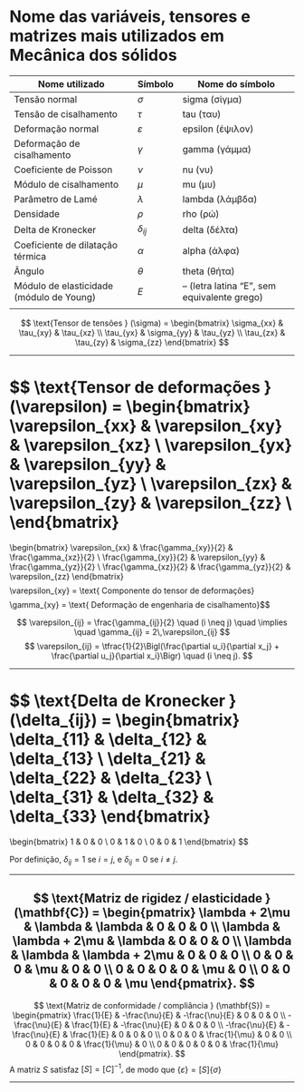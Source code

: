 # Nome das variáveis, tensores e matrizes mais utilizados em Mecânica dos sólidos

| Nome utilizado                           | Símbolo       | Nome do símbolo                             |
| ---------------------------------------- | ------------- | ------------------------------------------- |
| Tensão normal                            | $\sigma$      | sigma (σίγμα)                               |
| Tensão de cisalhamento                   | $\tau$        | tau (ταυ)                                   |
| Deformação normal                        | $\varepsilon$ | epsilon (έψιλον)                            |
| Deformação de cisalhamento               | $\gamma$      | gamma (γάμμα)                               |
| Coeficiente de Poisson                   | $\nu$         | nu (νυ)                                     |
| Módulo de cisalhamento                   | $\mu$         | mu (μυ)                                     |
| Parâmetro de Lamé                        | $\lambda$     | lambda (λάμβδα)                             |
| Densidade                                | $\rho$        | rho (ρώ)                                    |
| Delta de Kronecker                       | $\delta_{ij}$ | delta (δέλτα)                               |
| Coeficiente de dilatação térmica         | $\alpha$      | alpha (άλφα)                                |
| Ângulo                                   | $\theta$      | theta (θήτα)                                |
| Módulo de elasticidade (módulo de Young) | $E$           | – (letra latina “E”, sem equivalente grego) |
|                                          |               |                                             |
$$
\text{Tensor de tensões } (\sigma)  =
\begin{bmatrix}
\sigma_{xx} & \tau_{xy} & \tau_{xz} \\
\tau_{yx} & \sigma_{yy} & \tau_{yz} \\
\tau_{zx} & \tau_{zy} & \sigma_{zz}
\end{bmatrix}
$$

---
$$
\text{Tensor de deformações } (\varepsilon) =
\begin{bmatrix}
\varepsilon_{xx} & \varepsilon_{xy} & \varepsilon_{xz} \\
\varepsilon_{yx} & \varepsilon_{yy} & \varepsilon_{yz} \\
\varepsilon_{zx} & \varepsilon_{zy} & \varepsilon_{zz} \\
\end{bmatrix}
=
\begin{bmatrix}
\varepsilon_{xx} & \frac{\gamma_{xy}}{2} & \frac{\gamma_{xz}}{2} \\
\frac{\gamma_{xy}}{2} & \varepsilon_{yy} & \frac{\gamma_{yz}}{2} \\
\frac{\gamma_{xz}}{2} & \frac{\gamma_{yz}}{2} & \varepsilon_{zz}
\end{bmatrix}
$$
$$\varepsilon_{xy} = \text{ Componente do tensor de deformações}$$
$$\gamma_{xy} = \text{ Deformação de engenharia de cisalhamento}$$


$$
\varepsilon_{ij} = \frac{\gamma_{ij}}{2} \quad (i \neq j) \quad \implies \quad \gamma_{ij} = 2\,\varepsilon_{ij}
$$
$$
\varepsilon_{ij} = \tfrac{1}{2}\Bigl(\frac{\partial u_i}{\partial x_j} + \frac{\partial u_j}{\partial x_i}\Bigr) \quad (i \neq j).
$$

---
$$
\text{Delta de Kronecker } (\delta_{ij}) =
\begin{bmatrix}
\delta_{11} & \delta_{12} & \delta_{13} \\
\delta_{21} & \delta_{22} & \delta_{23} \\
\delta_{31} & \delta_{32} & \delta_{33}
\end{bmatrix}
=
\begin{bmatrix}
1 & 0 & 0 \\
0 & 1 & 0 \\
0 & 0 & 1
\end{bmatrix}
$$

Por definição, $\delta_{ij} = 1$ se $i = j$, e $\delta_{ij} = 0$ se $i \ne j$.

--- 
$$
\text{Matriz de rigidez / elasticidade } (\mathbf{C}) = 
\begin{pmatrix}
\lambda + 2\mu & \lambda & \lambda & 0 & 0 & 0 \\
\lambda & \lambda + 2\mu & \lambda & 0 & 0 & 0 \\
\lambda & \lambda & \lambda + 2\mu & 0 & 0 & 0 \\
0 & 0 & 0 & \mu & 0 & 0 \\
0 & 0 & 0 & 0 & \mu & 0 \\
0 & 0 & 0 & 0 & 0 & \mu
\end{pmatrix}.
$$
---
$$
\text{Matriz de conformidade / compliância } (\mathbf{S}) = 
\begin{pmatrix}
\frac{1}{E} & -\frac{\nu}{E} & -\frac{\nu}{E} & 0 & 0 & 0 \\
-\frac{\nu}{E} & \frac{1}{E} & -\frac{\nu}{E} & 0 & 0 & 0 \\
-\frac{\nu}{E} & -\frac{\nu}{E} & \frac{1}{E} & 0 & 0 & 0 \\
0 & 0 & 0 & \frac{1}{\mu} & 0 & 0 \\
0 & 0 & 0 & 0 & \frac{1}{\mu} & 0 \\
0 & 0 & 0 & 0 & 0 & \frac{1}{\mu}
\end{pmatrix}.
$$
A matriz $S$ satisfaz $[S] = [C]^{-1},$ de modo que $\{\varepsilon\} = [S]\{\sigma\}$

---
